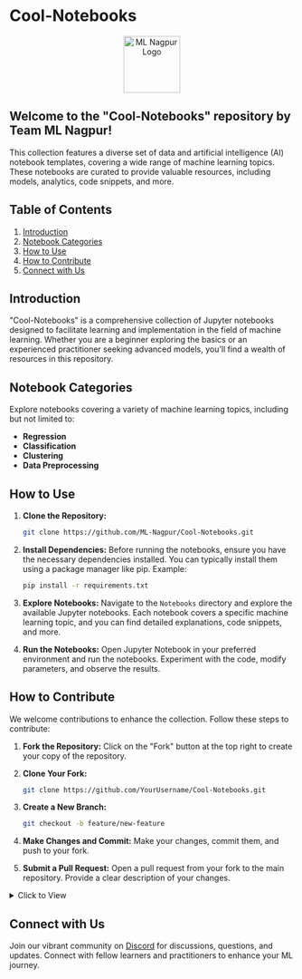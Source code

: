 # Cool-Notebooks

<p align="center"><img src="https://avatars.githubusercontent.com/u/142468240?s=400&u=9a340c3f66cca9b146fc035d39f3ab3fef26989a&v=4" alt="ML Nagpur Logo" width="auto" height="100" style="border-radius=20px;"></p>

## Welcome to the "Cool-Notebooks" repository by Team ML Nagpur! 

This collection features a diverse set of data and artificial intelligence (AI) notebook templates, covering a wide range of machine learning topics. These notebooks are curated to provide valuable resources, including models, analytics, code snippets, and more.

## Table of Contents

1. [Introduction](#introduction)
2. [Notebook Categories](#notebook-categories)
3. [How to Use](#how-to-use)
4. [How to Contribute](#how-to-contribute)
5. [Connect with Us](#connect-with-us)

## Introduction

"Cool-Notebooks" is a comprehensive collection of Jupyter notebooks designed to facilitate learning and implementation in the field of machine learning. Whether you are a beginner exploring the basics or an experienced practitioner seeking advanced models, you'll find a wealth of resources in this repository.

## Notebook Categories

Explore notebooks covering a variety of machine learning topics, including but not limited to:

- **Regression**
- **Classification**
- **Clustering**
- **Data Preprocessing**


## How to Use

1. **Clone the Repository:**
   ```bash
   git clone https://github.com/ML-Nagpur/Cool-Notebooks.git
   ```

2. **Install Dependencies:**
   Before running the notebooks, ensure you have the necessary dependencies installed. You can typically install them using a package manager like pip. Example:
   ```bash
   pip install -r requirements.txt
   ```

3. **Explore Notebooks:**
   Navigate to the `Notebooks` directory and explore the available Jupyter notebooks. Each notebook covers a specific machine learning topic, and you can find detailed explanations, code snippets, and more.

4. **Run the Notebooks:**
   Open Jupyter Notebook in your preferred environment and run the notebooks. Experiment with the code, modify parameters, and observe the results.

## How to Contribute

We welcome contributions to enhance the collection. Follow these steps to contribute:

1. **Fork the Repository:**
Click on the "Fork" button at the top right to create your copy of the repository.

2. **Clone Your Fork:**
   ```bash
   git clone https://github.com/YourUsername/Cool-Notebooks.git
   ```
3. **Create a New Branch:**
   ```bash
   git checkout -b feature/new-feature
   ```
4. **Make Changes and Commit:**
Make your changes, commit them, and push to your fork.

5. **Submit a Pull Request:**
Open a pull request from your fork to the main repository. Provide a clear description of your changes.

<details >
   <summary> Click to View </summary>
.
├── Cool-Notebooks
|   ├── Machine Learning Notebooks
│   |   ├──Automated ML Classification template
│   │   |  └── AutomatedClassification.ipynb
│   |   ├──Categorise-Data-From-Single-Feature-Using-NLTK-main
│   │   |   └── All Sports Fitness and Outdoors.csv
│   │   |   └── CategorisationOfData_.ipynb
│   │   |   └── README.md
│   │   |   └── sports.csv
│   |   |   Classification
│   │   |   ├── Logistic Regression/Python
│   │   |   |   ├── Color Blind Friendly Images
│   |   │   |   |   └──logistic_regression_test_set.png
│   |   │   |   |   └──logistic_regression_training_set.png
│   │   |   |   └── Social_Network_Ads.csv
│   │   |   |   └── logistic_regression.ipynb
│   │   |   |   └── logistic_regression.py
│   │   |   ├── Decision Tree Classification
│   │   |   |   ├── Color Blind Friendly Images
│   |   |   │   |   └──decision_tree_classification_test_set.png
│   |   |   │   |   └──decision_tree_classification_training_set.png
│   │   |   |   └── Social_Network_Ads.csv
│   │   |   |   └── decision_tree_classification.ipynb
│   │   |   |   └── decision_tree_classification.py
│   │   |   ├── K-Nearest Neighbors (K-NN)
│   │   |   |   ├── Color Blind Friendly Images
│   |   |   │   |   └──knn_test_set.png
│   |   |   │   |   └──knn_training_set.png
│   │   |   |   └── Social_Network_Ads.csv
│   │   |   |   └── k_nearest_neighbors.ipynb
│   │   |   |   └── k_nearest_neighbors.py
│   │   |   ├── Kernel SVM
│   │   |   |   ├── Color Blind Friendly Images
│   |   |   │   |   └──kernel_svm_test_set.png
│   |   |   │   |   └──kernel_svm_training_set.png
│   │   |   |   └── Social_Network_Ads.csv
│   │   |   |   └── kernel_svm.ipynb
│   │   |   |   └── kernel_svm.py
│   │   |   ├── Naive Bayes
│   │   |   |   ├── Color Blind Friendly Images
│   |   |   │   |   └──naive_bayes_test_set.png
│   |   |   │   |   └──naive_bayes_training_set.png
│   │   |   |   └── Social_Network_Ads.csv
│   │   |   |   └── kernel_svm.ipynb
│   │   |   |   └── kernel_svm.py
│   │   |   ├── Kernel SVM
│   │   |   |   ├── Color Blind Friendly Images
│   |   |   │   |   └──random_forest_classification_test_set.png
│   |   |   │   |   └──random_forest_classification_training_set.png
│   │   |   |   └── Social_Network_Ads.csv
│   │   |   |   └── random_forest_classification.ipynb
│   │   |   |   └── random_forest_classification.ipynb
│   │   |   ├── Support Vector Machine (SVM)
│   │   |   |   ├── Color Blind Friendly Images
│   |   |   │   |   └──svm_test_set.png
│   |   |   │   |   └──svm_training_set.png
│   │   |   |   └── Social_Network_Ads.csv
│   │   |   |   └── support_vector_machine.ipynb
│   │   |   |   └── support_vector_machine.py
│   |   ├── Clustering
│   │   |   ├── K-Means Clustering
│   │   |   |   └── Mall_Customers.csv
│   │   |   |   └── k_means_clustering.ipynb
│   │   |   |   └── k_means_clustering.py
│   │   |   ├── Hierarchical Clustering
│   │   |   |   └── Mall_Customers.csv
│   │   |   |   └── hierarchical_clustering.ipynb
│   │   |   |   └── hierarchical_clustering.py
│   |   ├── Computer Vision
│   │   |   ├── Face_Detection
│   │   |   |   └── Face_Detection.py
│   │   |   |   └── requirements.txt
│   │   |   ├── Hand_Tracking
│   │   |   |   └── Hand_Tracking.py
│   │   |   |   └── requirements.txt
│   |   ├──Data Preprocessing
│   │   |  └── Data.csv
│   │   |  └── data_preprocessing_template.ipynb
│   │   |  └── data_preprocessing_template.py
│   │   |  └── data_preprocessing_tools.ipynb
│   │   |  └── data_preprocessing_tools.py
│   |   ├── Deep Learning
│   │   |   ├── Convolutional Neural Networks (CNN)
│   |   │   |   └──Convolution Neural Network for MNIST Handwritten Digits Classification.ipynb
│   |   │   |   └──Convolution Neural Network for MNIST Handwritten Digits Classification.py
│   │   |   |   └── convolutional_neural_network.ipynb
│   │   |   |   └── convolutional_neural_network.py
│   │   |   ├── Artificial Neural Networks (ANN)
│   │   |   |   ├── Pyhton
│   |   |   │   |   └──.DS_Store
│   |   |   │   |   └──Churn_Modelling.csv
│   |   |   │   |   └──artificial_neural_network.ipynb
│   |   |   │   |   └──artificial_neural_network.py
│   │   |   |   └── .DS_Store
│   │   |   |   └── Stochastic_Gradient_Descent.png
│   │   |   ├── Multi-layer perceptron (MLP)
│   |   │   |   └──Multi_Layer_Perceptron_(MLP)_Model.ipynb
│   |   │   |   └──multi_layer_perceptron_(mlp)_model.py
│   │   |   ├── Recurrent Neural Networks (RNN)
│   |   │   |   └──Recurrent_Neural_Networks_(RNN).ipynb
│   |   │   |   └──recurrent_neural_networks_(rnn).py
│   │   |   ├── single-layer perceptron (SLP)
│   |   │   |   └──single_layer_perceptron_(SLP)_Model.ipynb
│   |   │   |   └──single_layer_perceptron_(slp)_model.py
│   |   ├── Natural Language Processing
│   │   |   ├── Flipkart_Sentiment_Analysis
│   |   │   |   └──Flipkart_Sentiment_Analysis.ipynb
│   |   │   |   └──flipkart_product_.csv
│   │   |   |   └──flipkart_sentiment_analysis.py
│   │   |   ├── Artificial Neural Networks (ANN)
│   │   |   |   └── SMSSpamCollection.csv
│   │   |   |   └── Spam_or_Ham_classifier_nlp.ipynb
│   │   |   |   └── spam_or_ham_classifier_nlp.py
│   |   ├── Regression
│   │   |   ├── Polynomial Regression
│   |   │   |   └──Position_Salaries.csv
│   |   │   |   └──polynomial_regression.ipynb
│   │   |   |   └──fpolynomial_regression.py
│   │   |   ├── Decision Tree Regression/Python
│   │   |   |   └── Position_Salaries.csv
│   │   |   |   └── decision_tree_regression.ipynb
│   │   |   |   └── decision_tree_regression.py
│   │   |   ├── Multiple Linear Regression
│   │   |   |   └── 50_Startups.csv
│   │   |   |   └── multiple_linear_regression.ipynb
│   │   |   |   └── multiple_linear_regression.py
│   │   |   ├── Random Forest Regression
│   │   |   |   └── Position_Salaries.csv
│   │   |   |   └── random_forest_regression.ipynb
│   │   |   |   └── random_forest_regression.py
│   │   |   ├── Simple Linear Regression
│   │   |   |   └── Salary_Data.csv
│   │   |   |   └── simple_linear_regression.ipynb
│   │   |   |   └── simple_linear_regression.py
│   │   |   ├── Support Vector Regression (SVR)
│   │   |   |   └── Position_Salaries.csv
│   │   |   |   └── support_vector_regression.ipynb
│   │   |   |   └── support_vector_regression.py
│   |   ├── .DS_Store
   
</details>

## Connect with Us

Join our vibrant community on [Discord](https://discord.gg/sJews9ERAK) for discussions, questions, and updates. Connect with fellow learners and practitioners to enhance your ML journey.
